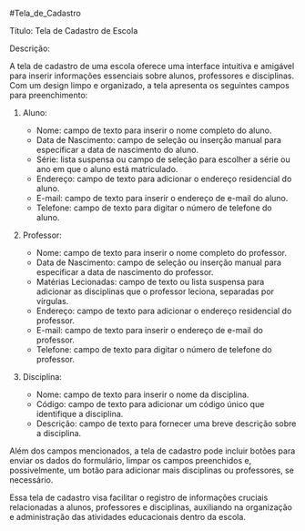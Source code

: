#Tela_de_Cadastro
 
 Título: Tela de Cadastro de Escola

Descrição:

<p> A tela de cadastro de uma escola oferece uma interface intuitiva e amigável para inserir informações essenciais sobre alunos, professores e disciplinas. Com um design limpo e organizado, a tela apresenta os seguintes campos para preenchimento:<p>

1. Aluno:
   - Nome: campo de texto para inserir o nome completo do aluno.
   - Data de Nascimento: campo de seleção ou inserção manual para especificar a data de nascimento do aluno.
   - Série: lista suspensa ou campo de seleção para escolher a série ou ano em que o aluno está matriculado.
   - Endereço: campo de texto para adicionar o endereço residencial do aluno.
   - E-mail: campo de texto para inserir o endereço de e-mail do aluno.
   - Telefone: campo de texto para digitar o número de telefone do aluno.

2. Professor:
   - Nome: campo de texto para inserir o nome completo do professor.
   - Data de Nascimento: campo de seleção ou inserção manual para especificar a data de nascimento do professor.
   - Matérias Lecionadas: campo de texto ou lista suspensa para adicionar as disciplinas que o professor leciona, separadas por vírgulas.
   - Endereço: campo de texto para adicionar o endereço residencial do professor.
   - E-mail: campo de texto para inserir o endereço de e-mail do professor.
   - Telefone: campo de texto para digitar o número de telefone do professor.

3. Disciplina:
   - Nome: campo de texto para inserir o nome da disciplina.
   - Código: campo de texto para adicionar um código único que identifique a disciplina.
   - Descrição: campo de texto para fornecer uma breve descrição sobre a disciplina.

Além dos campos mencionados, a tela de cadastro pode incluir botões para enviar os dados do formulário, limpar os campos preenchidos e, possivelmente, um botão para adicionar mais disciplinas ou professores, se necessário.

Essa tela de cadastro visa facilitar o registro de informações cruciais relacionadas a alunos, professores e disciplinas, auxiliando na organização e administração das atividades educacionais dentro da escola.<p>
